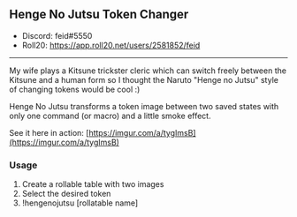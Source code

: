 ## Henge No Jutsu Token Changer

* Discord: feid#5550
* Roll20: https://app.roll20.net/users/2581852/feid
---

My wife plays a Kitsune trickster cleric which can switch freely between the Kitsune and a human form so I thought the Naruto "Henge no Jutsu" style of changing tokens would be cool :)

Henge No Jutsu transforms a token image between two saved states with only one command (or macro) and a little smoke effect.

See it here in action:
[https://imgur.com/a/tygImsB](https://imgur.com/a/tygImsB)

### Usage
 1. Create a rollable table with two images 
 2. Select the desired token
 3. !hengenojutsu [rollatable name]
